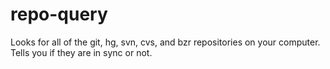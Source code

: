 repo-query
==========

Looks for all of the git, hg, svn, cvs, and bzr repositories on your computer. Tells you if they are in sync or not.